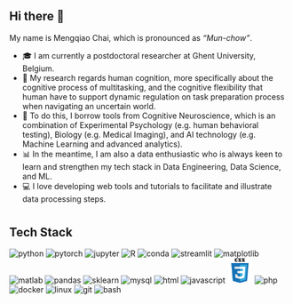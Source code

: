 ## Hi there 👋

My name is Mengqiao Chai, which is pronounced as *“Mun-chow”*. 

- 🎓 I am currently a postdoctoral researcher at Ghent University, Belgium.
- 🧠 My research regards human cognition, more specifically about the cognitive process of multitasking, and the cognitive flexibility that human have to support dynamic regulation on task preparation process when navigating an uncertain world.
- 🔬 To do this, I borrow tools from Cognitive Neuroscience, which is an combination of Experimental Psychology (e.g. human behavioral testing), Biology (e.g. Medical Imaging), and AI technology (e.g. Machine Learning and advanced analytics).
-  📊 In the meantime, I am also a data enthusiastic who is always keen to learn and strengthen my tech stack in Data Engineering, Data Science, and ML.
-  💻 I love developing web tools and tutorials to facilitate and illustrate data processing steps.

#

## Tech Stack
<p align="left">
<img src="https://cdn.jsdelivr.net/gh/devicons/devicon@latest/icons/python/python-original-wordmark.svg" alt="python" width="45" height="45"/>
<img src="https://cdn.jsdelivr.net/gh/devicons/devicon@latest/icons/pytorch/pytorch-original-wordmark.svg" alt="pytorch" width="45" height="45"/>
<img src="https://cdn.jsdelivr.net/gh/devicons/devicon@latest/icons/jupyter/jupyter-original-wordmark.svg" alt="jupyter" width="45" height="45"/>
<img src="https://cdn.jsdelivr.net/gh/devicons/devicon@latest/icons/r/r-original.svg" alt="R" width="45" height="45" />
<img src="https://cdn.jsdelivr.net/gh/devicons/devicon@latest/icons/anaconda/anaconda-original.svg" alt="conda" width="45" height="45" /> 
<img src="https://cdn.jsdelivr.net/gh/devicons/devicon@latest/icons/streamlit/streamlit-original-wordmark.svg" alt="streamlit" width="45" height="45" />  
<img src="https://cdn.jsdelivr.net/gh/devicons/devicon@latest/icons/matplotlib/matplotlib-original.svg" alt="matplotlib" width="45" height="45" />  
<img src="https://cdn.jsdelivr.net/gh/devicons/devicon@latest/icons/matlab/matlab-original.svg" alt="matlab" width="45" height="45" />  
<img src="https://cdn.jsdelivr.net/gh/devicons/devicon@latest/icons/pandas/pandas-original-wordmark.svg" alt="pandas" width="45" height="45" />  
<img src="https://cdn.jsdelivr.net/gh/devicons/devicon@latest/icons/scikitlearn/scikitlearn-original.svg" alt="sklearn" width="45" height="45" />
<img src="https://cdn.jsdelivr.net/gh/devicons/devicon@latest/icons/mysql/mysql-original-wordmark.svg" alt="mysql" width="45" height="45"/>
<img src="https://cdn.jsdelivr.net/gh/devicons/devicon/icons/html5/html5-original.svg" alt="html" width="45" height="45"/>
<img src="https://cdn.jsdelivr.net/gh/devicons/devicon@latest/icons/javascript/javascript-original.svg" alt="javascript" width="45" height="45" />
<img src="https://raw.githubusercontent.com/devicons/devicon/master/icons/css3/css3-original-wordmark.svg" alt="css3" width="45" height="45" />
<img src="https://cdn.jsdelivr.net/gh/devicons/devicon/icons/php/php-original.svg" alt="php" width="45" height="45"/>
<img src="https://cdn.jsdelivr.net/gh/devicons/devicon/icons/docker/docker-original.svg" alt="docker" width="45" height="45"/>
<img src="https://cdn.jsdelivr.net/gh/devicons/devicon/icons/linux/linux-original.svg" alt="linux" width="45" height="45"/>       
<img src="https://cdn.jsdelivr.net/gh/devicons/devicon/icons/git/git-original.svg" alt="git" width="45" height="45"/>
<img src="https://cdn.jsdelivr.net/gh/devicons/devicon/icons/bash/bash-original.svg" alt="bash" width="45" height="45"/>
</p>
